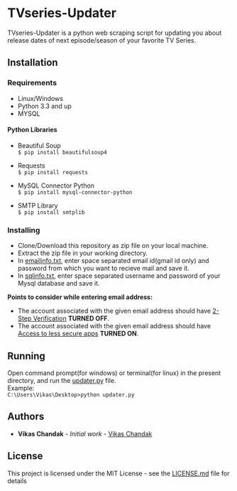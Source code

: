 # TVseries-Updater

TVseries-Updater is a python web scraping script for updating you about release dates of next episode/season of your favorite TV Series.

## Installation

### Requirements
* Linux/Windows
* Python 3.3 and up
* MYSQL
#### Python Libraries
* Beautiful Soup  
`$ pip install beautifulsoup4`  

* Requests  
`$ pip install requests`

* MySQL Connector Python  
`$ pip install mysql-connector-python`

* SMTP Library  
`$ pip install smtplib`

### Installing
* Clone/Download this repository as zip file on your local machine.
* Extract the zip file in your working directory.
* In [emailinfo.txt](emailinfo.txt), enter space separated email id(gmail id only) and password from which you want to recieve mail and save it.
* In [sqlinfo.txt](sqlinfo.txt), enter space separated username and password of your Mysql database and save it.  

**Points to consider while entering email address:**  
* The account associated with the given email address should have [2-Step Verification](https://myaccount.google.com/signinoptions/two-step-verification) **TURNED OFF**.
* The account associated with the given email address should have [Access to less secure apps](https://myaccount.google.com/lesssecureapps) **TURNED ON**.

## Running
Open command prompt(for windows) or terminal(for linux) in the present directory, and run the [updater.py](updater.py) file.  
Example:  
`C:\Users\Vikas\Desktop>python updater.py`


## Authors

* **Vikas Chandak** - *Initial work* - [Vikas Chandak](https://github.com/vikaschandak)

## License

This project is licensed under the MIT License - see the [LICENSE.md](LICENSE.md) file for details
